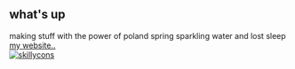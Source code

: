 ## what's up

making stuff with the power of poland spring sparkling water and lost sleep<br>
[my website..](https://xleepree.pages.dev)<br>
[![skillycons](https://skillicons.dev/icons?i=rust,py,ts,js,html,css,nodejs,npm,vite,astro,svelte,tauri,vscode,discord)](https://skillicons.dev)

